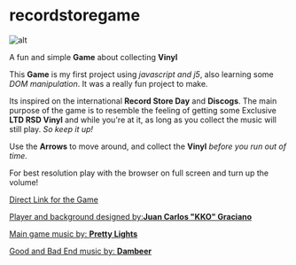 # recordstoregame

![alt](https://res.cloudinary.com/dzxo1mr9i/image/upload/v1619182122/test-for-class/m9dgbg6r3p7jlzo8ikbv.png)

A fun  and simple **Game** about collecting **Vinyl** 

This **Game** is my first project using *javascript and j5*, also learning some *DOM manipulation*. It was a really fun project to make.

Its inspired on the international **Record Store Day** and **Discogs**.
The main purpose of the game is to resemble the feeling of getting some Exclusive **LTD RSD Vinyl** and while you're at it, as long as you collect the music will still play. *So keep it up!*

Use the **Arrows** to move around, and collect the **Vinyl** *before you run out of time*. 

For best resolution play with the browser on full screen and turn up the volume!


[Direct Link for the Game](https://knottykid.github.io/recordstoregame/)

 [Player and background designed by:**Juan Carlos "KKO" Graciano**](http://jcgraciano.com)

 [Main game music by: **Pretty Lights**](https://soundcloud.com/prettylights)

[Good and Bad End music by: **Dambeer** ](https://soundcloud.app.goo.gl/zjTSN)
